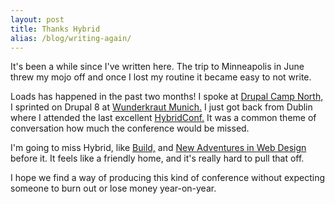 ```yaml
---
layout: post
title: Thanks Hybrid
alias: /blog/writing-again/
---
```


It's been a while since I've written here. The trip to Minneapolis in June threw my mojo off and once I lost my routine it became easy to not write.

Loads has happened in the past two months! I spoke at [Drupal Camp North,](http://drupalcampnorth.org/) I sprinted on Drupal 8 at [Wunderkraut Munich.](https://groups.drupal.org/node/474418) I just got back from Dublin where I attended the last excellent [HybridConf.](http://hybridconf.net) It was a common theme of conversation how much the conference would be missed.

I'm going to miss Hybrid, like [Build,](http://2013.buildconf.com/) and [New Adventures in Web Design](http://newadventuresconf.com/) before it. It feels like a friendly home, and it's really hard to pull that off.

I hope we find a way of producing this kind of conference without expecting someone to burn out or lose money year-on-year.

